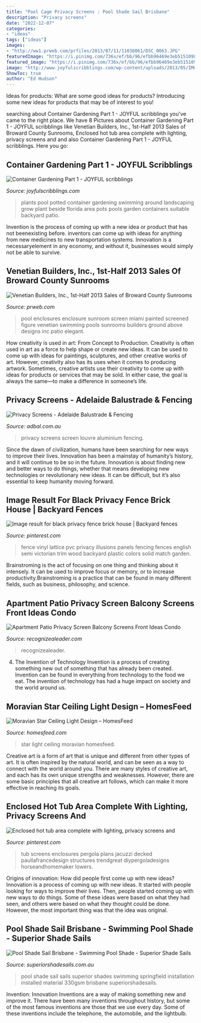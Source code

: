 ```yaml
---
title: "Pool Cage Privacy Screens : Pool Shade Sail Brisbane"
description: "Privacy screens"
date: "2022-12-07"
categories:
- "ideas"
tags: ["ideas"]
images:
- "http://ww1.prweb.com/prfiles/2013/07/11/11038061/DSC_0063.JPG"
featuredImage: "https://i.pinimg.com/736x/ef/bb/96/efbb96469e3eb5151098430f29f0f60f--vinyl-fence-panels-pvc-vinyl.jpg"
featured_image: "https://i.pinimg.com/736x/ef/bb/96/efbb96469e3eb5151098430f29f0f60f--vinyl-fence-panels-pvc-vinyl.jpg"
image: "http://www.joyfulscribblings.com/wp-content/uploads/2013/05/IMG_9091.jpg"
ShowToc: true
author: "Ed Hudson"
---
```



Ideas for products: What are some good ideas for products?
Introducing some new ideas for products that may be of interest to you!

	

		
searching about Container Gardening Part 1 - JOYFUL scribblings you've came to the right place. We have 8 Pictures about Container Gardening Part 1 - JOYFUL scribblings like Venetian Builders, Inc., 1st-Half 2013 Sales of Broward County Sunrooms, Enclosed hot tub area complete with lighting, privacy screens and and also Container Gardening Part 1 - JOYFUL scribblings. Here you go:
		
    
## Container Gardening Part 1 - JOYFUL Scribblings

<img loading=lazy src="http://www.joyfulscribblings.com/wp-content/uploads/2013/05/IMG_9091.jpg" onerror="this.onerror=null;this.src='https://tse3.mm.bing.net/th?id=OIP.pdYIsO2bRk3ud2OK5vphjgHaLH&amp;pid=15.1';" alt="Container Gardening Part 1 - JOYFUL scribblings">

_Source: joyfulscribblings.com_

>plants pool potted container gardening swimming around landscaping grow plant beside florida area pots pools garden containers suitable backyard patio. 

	

Invention is the process of coming up with a new idea or product that has not beenexisting before. inventors can come up with ideas for anything from new medicines to new transportation systems. Innovation is a necessaryelement in any economy, and without it, businesses would simply not be able to survive.

    
## Venetian Builders, Inc., 1st-Half 2013 Sales Of Broward County Sunrooms

<img loading=lazy src="http://ww1.prweb.com/prfiles/2013/07/11/11038061/DSC_0063.JPG" onerror="this.onerror=null;this.src='https://tse4.mm.bing.net/th?id=OIP.5la1rp1gtvB6xQMJhpEbxAHaEm&amp;pid=15.1';" alt="Venetian Builders, Inc., 1st-Half 2013 Sales of Broward County Sunrooms">

_Source: prweb.com_

>pool enclosures enclosure sunroom screen miami painted screened figure venetian swimming pools sunrooms builders ground above designs inc patio elegant. 

	

How creativity is used in art: From Concept to Production.
Creativity is often used in art as a force to help shape or create new ideas. It can be used to come up with ideas for paintings, sculptures, and other creative works of art. However, creativity also has its uses when it comes to producing artwork. Sometimes, creative artists use their creativity to come up with ideas for products or services that may be sold. In either case, the goal is always the same—to make a difference in someone’s life.

    
## Privacy Screens - Adelaide Balustrade &amp; Fencing

<img loading=lazy src="https://www.adbal.com.au/wp-content/uploads/Aluminium-louvre-screen-4.jpg" onerror="this.onerror=null;this.src='https://tse4.mm.bing.net/th?id=OIP.SxzMxyViMen36oKpayzw1gHaFj&amp;pid=15.1';" alt="Privacy Screens - Adelaide Balustrade &amp; Fencing">

_Source: adbal.com.au_

>privacy screens screen louvre aluminium fencing. 

	

Since the dawn of civilization, humans have been searching for new ways to improve their lives. Innovation has been a mainstay of humanity’s history, and it will continue to be so in the future. Innovation is about finding new and better ways to do things, whether that means developing new technologies or revolutionary new ideas. It can be difficult, but it’s also essential to keep humanity moving forward.

    
## Image Result For Black Privacy Fence Brick House | Backyard Fences

<img loading=lazy src="https://i.pinimg.com/736x/ef/bb/96/efbb96469e3eb5151098430f29f0f60f--vinyl-fence-panels-pvc-vinyl.jpg" onerror="this.onerror=null;this.src='https://tse4.mm.bing.net/th?id=OIP.IkmSZegaWDxOnF8L8cpBYgHaFu&amp;pid=15.1';" alt="Image result for black privacy fence brick house | Backyard fences">

_Source: pinterest.com_

>fence vinyl lattice pvc privacy illusions panels fencing fences english semi victorian trim wood backyard plastic colors solid match garden. 

	

Brainstroming is the act of focusing on one thing and thinking about it intensely. It can be used to improve focus or memory, or to increase productivity.Brainstroming is a practice that can be found in many different fields, such as business, philosophy, and science.

    
## Apartment Patio Privacy Screen Balcony Screens Front Ideas Condo

<img loading=lazy src="http://www.recognizealeader.com/bigbox/ap/balcony-privacy-screens-apartment_outdoor-patio-and-backyard.jpg" onerror="this.onerror=null;this.src='https://tse2.mm.bing.net/th?id=OIP.4Mbi7dbUxtCtaLzQMq6eNQHaJ4&amp;pid=15.1';" alt="Apartment Patio Privacy Screen Balcony Screens Front Ideas Condo">

_Source: recognizealeader.com_

>recognizealeader. 

	

4. The Invention of Technology
Invention is a process of creating something new out of something that has already been created. Invention can be found in everything from technology to the food we eat. The invention of technology has had a huge impact on society and the world around us.

    
## Moravian Star Ceiling Light Design – HomesFeed

<img loading=lazy src="https://homesfeed.com/wp-content/uploads/2015/10/Cool-Moravian-Star-Ceiling-Light-Near-Frame.jpg" onerror="this.onerror=null;this.src='https://tse1.mm.bing.net/th?id=OIP.u-2wsc5nVu0fr3F9RNdMDgHaFj&amp;pid=15.1';" alt="Moravian Star Ceiling Light Design – HomesFeed">

_Source: homesfeed.com_

>star light ceiling moravian homesfeed. 

	

Creative art is a form of art that is unique and different from other types of art. It is often inspired by the natural world, and can be seen as a way to connect with the world around you. There are many styles of creative art, and each has its own unique strengths and weaknesses. However, there are some basic principles that all creative art follows, which can make it more effective in reaching its goals.

    
## Enclosed Hot Tub Area Complete With Lighting, Privacy Screens And

<img loading=lazy src="https://i.pinimg.com/736x/3f/57/d3/3f57d34caa1e20e8de6d0afa70bbce6d.jpg" onerror="this.onerror=null;this.src='https://tse2.mm.bing.net/th?id=OIP.t86hnqQBXofy1U-4Gy8JugHaE6&amp;pid=15.1';" alt="Enclosed hot tub area complete with lighting, privacy screens and">

_Source: pinterest.com_

>tub screens enclosures pergola plans jacuzzi decked paullafrancedesign structures trendgreat diypergoladesigns horseandhomemaker lowers. 

	

Origins of innovation: How did people first come up with new ideas?
Innovation is a process of coming up with new ideas. It started with people looking for ways to improve their lives. Then, people started coming up with new ways to do things. Some of these ideas were based on what they had seen, and others were based on what they thought could be done. However, the most important thing was that the idea was original.

    
## Pool Shade Sail Brisbane - Swimming Pool Shade - Superior Shade Sails

<img loading=lazy src="http://www.superiorshadesails.com.au/wp-content/uploads/2016/06/Springfield-pool-2.jpg?x48575" onerror="this.onerror=null;this.src='https://tse3.mm.bing.net/th?id=OIP.hbFbOnlJgiuhxp5nAQhoxgHaFj&amp;pid=15.1';" alt="Pool Shade Sail Brisbane - Swimming Pool Shade - Superior Shade Sails">

_Source: superiorshadesails.com.au_

>pool shade sail sails superior shades swimming springfield installation installed material 330gsm brisbane superiorshadesails. 

	

Invention: Innovation
Inventions are a way of making something new and improve it. There have been many inventions throughout history, but some of the most famous inventions are those that we use every day. Some of these inventions include the telephone, the automobile, and the lightbulb.

